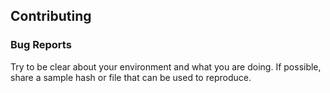 ## Contributing

### Bug Reports
Try to be clear about your environment and what you are doing. If possible, share a sample hash or file that can be used to reproduce.
